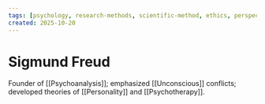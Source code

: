 ```yaml
---
tags: [psychology, research-methods, scientific-method, ethics, perspectives]
created: 2025-10-20
---
```

# Sigmund Freud

Founder of [[Psychoanalysis]]; emphasized [[Unconscious]] conflicts; developed theories of [[Personality]] and [[Psychotherapy]].
